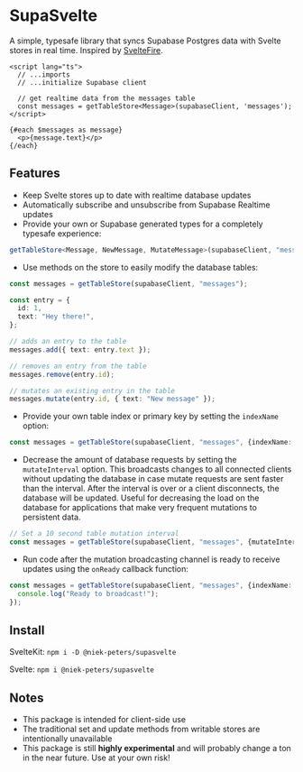 # SupaSvelte

A simple, typesafe library that syncs Supabase Postgres data with Svelte stores in real time. Inspired by [SvelteFire](https://github.com/codediodeio/sveltefire).

```svelte
<script lang="ts">
  // ...imports
  // ...initialize Supabase client

  // get realtime data from the messages table
  const messages = getTableStore<Message>(supabaseClient, 'messages');
</script>

{#each $messages as message}
  <p>{message.text}</p>
{/each}
```

## Features

- Keep Svelte stores up to date with realtime database updates
- Automatically subscribe and unsubscribe from Supabase Realtime updates
- Provide your own or Supabase generated types for a completely typesafe experience:

```ts
getTableStore<Message, NewMessage, MutateMessage>(supabaseClient, "messages");
```

- Use methods on the store to easily modify the database tables:

```ts
const messages = getTableStore(supabaseClient, "messages");

const entry = {
  id: 1,
  text: "Hey there!",
};

// adds an entry to the table
messages.add({ text: entry.text }); 

// removes an entry from the table
messages.remove(entry.id); 

// mutates an existing entry in the table
messages.mutate(entry.id, { text: "New message" }); 
```

- Provide your own table index or primary key by setting the `indexName` option:

```ts
const messages = getTableStore(supabaseClient, "messages", {indexName: "uuid"});
```

- Decrease the amount of database requests by setting the `mutateInterval` option. This broadcasts changes to all connected clients without updating the database in case mutate requests are sent faster than the interval. After the interval is over or a client disconnects, the database will be updated. Useful for decreasing the load on the database for applications that make very frequent mutations to persistent data.

```ts
// Set a 10 second table mutation interval
const messages = getTableStore(supabaseClient, "messages", {mutateInterval: 10000});
```

- Run code after the mutation broadcasting channel is ready to receive updates using the `onReady` callback function:

```ts
const messages = getTableStore(supabaseClient, "messages", {indexName: "id", mutateInterval: 2000}, () => {
  console.log("Ready to broadcast!");
});
```

## Install

SvelteKit:
`npm i -D @niek-peters/supasvelte`

Svelte:
`npm i @niek-peters/supasvelte`

## Notes

- This package is intended for client-side use
- The traditional set and update methods from writable stores are intentionally unavailable
- This package is still **highly experimental** and will probably change a ton in the near future. Use at your own risk!
